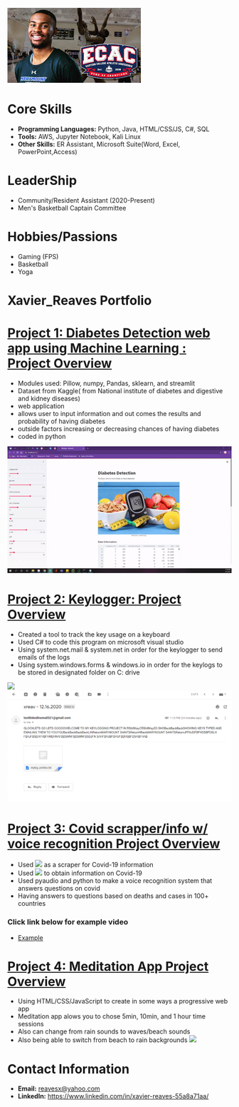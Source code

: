 ![](/images/ecac.jfif)

# Core Skills
- **Programming Languages:** Python, Java, HTML/CSS/JS, C#, SQL
- **Tools:** AWS, Jupyter Notebook, Kali Linux
- **Other Skills:** ER Assistant, Microsoft Suite(Word, Excel, PowerPoint,Access) 


# LeaderShip
- Community/Resident Assistant (2020-Present)
- Men's Basketball Captain Committee

# Hobbies/Passions
- Gaming (FPS)
- Basketball
- Yoga

# Xavier_Reaves Portfolio


# [Project 1: Diabetes Detection web app using Machine Learning : Project Overview](https://github.com/ayezaee/Machine-learning-diabetes)
* Modules used: Pillow, numpy, Pandas, sklearn, and streamlit
* Dataset from Kaggle( from National institute of diabetes and digestive and kidney diseases)
* web application 
* allows user to input information and out comes the results and probability of having diabetes
* outside factors increasing or decreasing chances of having diabetes
* coded in python

![](/images/mldiabetesgif.gif)


# [Project 2: Keylogger: Project Overview](https://github.com/ayezaee/Keylogger)
* Created a tool to track the key usage on a keyboard
* Used C# to code this program on microsoft visual studio 
* Using system.net.mail & system.net in order for the keylogger to send emails of the logs
* Using system.windows.forms & windows.io in order for the keylogs to be stored in designated folder on C: drive

![](/images/ezgif.com-gif-maker.gif)
![](/images/Capture2.PNG)

# [Project 3: Covid scrapper/info w/ voice recognition Project Overview](https://github.com/ayezaee/Covid-Info)
* Used ![](https://www.parsehub.com/) as a scraper for Covid-19 information 
* Used ![](https://www.worldometers.info/coronavirus/) to obtain information on Covid-19
* Used pyaudio and python to make a voice recognition system that answers questions on covid
* Having answers to questions based on deaths and cases in 100+ countries
### Click link below for example video
* [Example](https://youtu.be/boigpjHxYL0 "Example")

# [Project 4: Meditation App Project Overview](https://github.com/ayezaee/meditation-app)
* Using HTML/CSS/JavaScript to create in some ways a progressive web app
* Meditation app alows you to chose 5min, 10min, and 1 hour time sessions
* Also can change from rain sounds to waves/beach sounds
* Also being able to switch from beach to rain backgrounds 
![](/images//medi-app.gif)





# Contact Information
- **Email:** reavesx@yahoo.com
- **LinkedIn:** https://www.linkedin.com/in/xavier-reaves-55a8a71aa/

